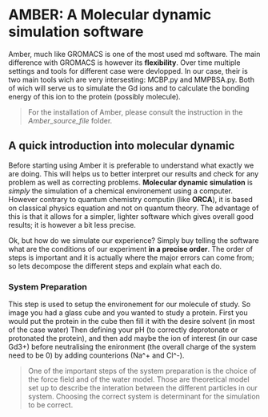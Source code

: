 # AMBER: A Molecular dynamic simulation software
Amber, much like GROMACS is one of the most used md software. The main difference with GROMACS is however its **flexibility**. Over time multiple settings and tools for different case were devlopped. In our case, their is two main tools
wich are very intersesting: MCBP.py and MMPBSA.py. Both of wich will serve us to simulate the Gd ions and to calculate the bonding energy of this ion to the protein (possibly molecule). 
> For the installation of Amber, please consult the instruction in the *Amber_source_file* folder.
## A quick introduction into molecular dynamic
Before starting using Amber it is preferable to understand what exactly we are doing. This will helps us to better interpret our results and check for any problem as well as correcting problems. **Molecular dynamic simulation** is *simply*
the simulation of a chemical environement using a computer. However contrary to quantum chemistry computin (like **ORCA**), it is based on classical physics equation and not on quantum theory. The advantage of this is that it allows for a 
simpler, lighter software which gives overall good results; it is however a bit less precise. 

Ok, but how do we simulate our experience? Simply buy telling the software what are the conditions of our experiment **in a precise order**. The order of steps is important and it is actually where the major errors can come from; so lets decompose the different steps and explain what each do. 

### System Preparation
This step is used to setup the environement for our molecule of study. So image you had a glass cube and you wanted to study a protein. First you would put the protein in the cube then fill it with the desire solvent (in most of the case water) Then defining your pH (to correctly deprotonate or protonated the protein), and then add maybe the ion of interest (in our case Gd3+) before neutralising the enironment (the overall charge of the system need to be 0) by adding counterions (Na^+ and Cl^-).
> One of the important steps of the system preparation is the choice of the force field and of the water model. Those are theoretical model set up to describe the interation between the different particles in our system. Choosing the correct system is determinant for the simulation to be correct. 
